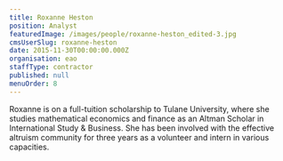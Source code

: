 ```yaml
---
title: Roxanne Heston
position: Analyst
featuredImage: /images/people/roxanne-heston_edited-3.jpg
cmsUserSlug: roxanne-heston
date: 2015-11-30T00:00:00.000Z
organisation: eao
staffType: contractor
published: null
menuOrder: 8
---
```


Roxanne is on a full-tuition scholarship to Tulane University, where she studies mathematical economics and finance as an Altman Scholar in International Study &amp; Business. She has been involved with the effective altruism community for three years as a volunteer and intern in various capacities.  